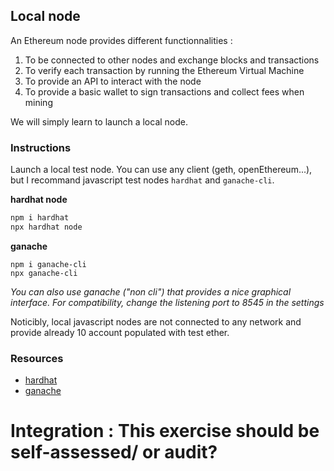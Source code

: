 ## Local node

An Ethereum node provides different functionnalities :
1. To be connected to other nodes and exchange blocks and transactions
2. To verify each transaction by running the Ethereum Virtual Machine
3. To provide an API to interact with the node 
4. To provide a basic wallet to sign transactions and collect fees when mining

We will simply learn to launch a local node.

### Instructions

Launch a local test node. You can use any client (geth, openEthereum...), but I recommand javascript test nodes `hardhat` and `ganache-cli`.

**hardhat node**
```sh
npm i hardhat
npx hardhat node
```

**ganache**
```
npm i ganache-cli
npx ganache-cli
```
*You can also use ganache ("non cli") that provides a nice graphical interface. For compatibility, change the listening port to 8545 in the settings*

Noticibly, local javascript nodes are not connected to any network and provide already 10 account populated with test ether.

### Resources

- [hardhat](https://hardhat.org)
- [ganache](https://www.trufflesuite.com/ganache)

# Integration : This exercise should be self-assessed/ or audit?